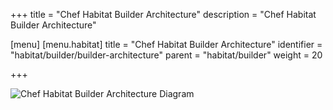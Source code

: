 +++
title = "Chef Habitat Builder Architecture"
description = "Chef Habitat Builder Architecture"

[menu]
  [menu.habitat]
    title = "Chef Habitat Builder Architecture"
    identifier = "habitat/builder/builder-architecture"
    parent = "habitat/builder"
    weight = 20

+++

![Chef Habitat Builder Architecture Diagram](/images/infographics/habitat-builder-architecture.png)
